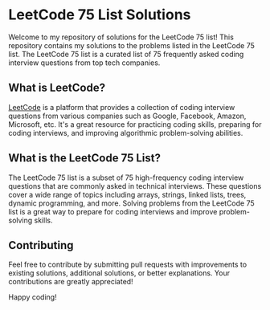 # LeetCode 75 List Solutions

Welcome to my repository of solutions for the LeetCode 75 list! This repository contains my solutions to the problems listed in the LeetCode 75 list. The LeetCode 75 list is a curated list of 75 frequently asked coding interview questions from top tech companies.

## What is LeetCode?

[LeetCode](https://leetcode.com/) is a platform that provides a collection of coding interview questions from various companies such as Google, Facebook, Amazon, Microsoft, etc. It's a great resource for practicing coding skills, preparing for coding interviews, and improving algorithmic problem-solving abilities.

## What is the LeetCode 75 List?

The LeetCode 75 list is a subset of 75 high-frequency coding interview questions that are commonly asked in technical interviews. These questions cover a wide range of topics including arrays, strings, linked lists, trees, dynamic programming, and more. Solving problems from the LeetCode 75 list is a great way to prepare for coding interviews and improve problem-solving skills.

## Contributing

Feel free to contribute by submitting pull requests with improvements to existing solutions, additional solutions, or better explanations. Your contributions are greatly appreciated!

Happy coding!
